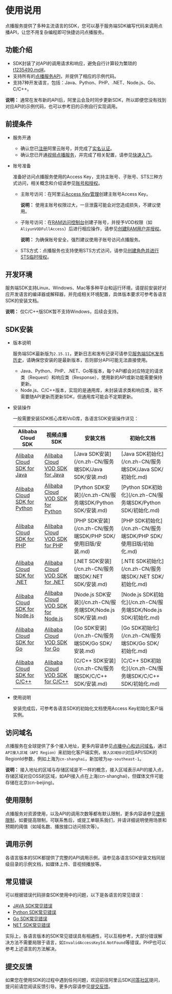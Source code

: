 # 使用说用

点播服务提供了多种主流语言的SDK，您可以基于服务端SDK编写代码来调用点播API，让您不用复杂编程即可快捷访问点播服务。

## 功能介绍

-   SDK封装了对API的调用请求和响应，避免自行计算较为繁琐的[t1235490.md\#](/cn.zh-CN/服务端API/调用方式/签名机制.md)。
-   支持所有的[点播服务API](/cn.zh-CN/服务端API/API概览.md)，并提供了相应的示例代码。
-   支持7种开发语言，包括：Java、Python、PHP、.NET、Node.js、Go、C/C++。

**说明：** 通常在发布新的API后，阿里云会及时同步更新SDK，所以即便您没有找到对应API的示例代码，也可以参考旧的示例自行实现调用。

## 前提条件

-   服务开通
    -   确认您已[注册](https://account.aliyun.com/register/register.htm?spm=a2c4g.11186623.2.27.215d276d3EY5iw&oauth_callback=https%3A%2F%2Fvod.console.aliyun.com%2F&lang=zh)阿里云账号，并完成了[实名认证](https://help.aliyun.com/knowledge_list/37170.html?spm=a2c4g.11186623.2.28.215d276d3EY5iw)。
    -   确认您已开通[视频点播服务](https://www.aliyun.com/product/vod?spm=a2c4g.11186623.2.29.215d276d3EY5iw)，并完成了相关配置，请参见[快速入门](/cn.zh-CN/快速入门/开始使用视频点播.md)。
-   账号准备

    准备好访问点播服务使用的Access Key，支持主账号、子账号、STS三种方式访问，相关概念和介绍请参见[账号和授权](/cn.zh-CN/开发指南/账号和授权/概述.md)。

    -   主账号访问：在阿里云[Access Key管理](https://usercenter.console.aliyun.com/#/manage/ak)创建主账号Access Key。

        **说明：** 使用主账号权限过大，一旦泄露可能会对您造成损失，不建议使用。

    -   子账号访问：在[RAM访问控制台](https://ram.console.aliyun.com/?spm=a2c4g.11186623.2.33.215d276dGgGSSY#/user/list)创建子账号，并授予VOD权限（如`AliyunVODFullAccess`）后进行相应操作，请参见[创建RAM用户并授权](/cn.zh-CN/开发指南/账号和授权/创建RAM用户并授权.md)。

        **说明：** 为确保账号安全，强烈建议使用子账号访问点播服务。

    -   STS方式：点播服务也支持使用STS方式访问，请参见[创建角色并进行STS临时授权](/cn.zh-CN/开发指南/账号和授权/创建角色并进行STS临时授权.md)。

## 开发环境

服务端SDK支持Linux、Windows、Mac等多种平台和运行环境，请提前安装好对应开发语言的编译器或解释器，并完成相关环境配置，具体版本要求可参考各语言SDK的安装文档。

**说明：** 仅C/C++版SDK暂不支持Windows，后续会支持。

## SDK安装

-   版本说明

    服务端SDK最新版为`2.15.11`，更新日志和发布记录可请参见[服务端SDK发布历史](/cn.zh-CN/SDK下载/服务端SDK发布历史.md)，请确保您安装的是最新版本，否则部分API可能无法直接使用。

    -   Java、Python、PHP、.NET、Go等版本，每个API都会对应特定的请求类（Request）和响应类（Response），使用新的API或新功能需要保持更新。
    -   Node.js、C/C++版本，实现的是通用库，未封装请求类和响应类，故不需要随API更新而更新SDK，但通用库可能会不定期更新。
-   安装操作

    一般需要安装SDK核心库和VoD库，各语言SDK安装操作详见：

    |Alibaba Cloud SDK|视频点播SDK|安装文档|初始化文档|
    |-----------------|-------|----|-----|
    |[Alibaba Cloud SDK for Java](https://open.aliyun.com/sdk?language=java&product=sdkcore)|[Alibaba Cloud VOD SDK for Java](https://open.aliyun.com/sdk?language=java&product=vod)|[Java SDK安装](/cn.zh-CN/服务端SDK/Java SDK/安装.md)|[Java SDK初始化](/cn.zh-CN/服务端SDK/Java SDK/初始化.md)|
    |[Alibaba Cloud SDK for Python](https://open.aliyun.com/sdk?language=python&product=sdkcore)|[Alibaba Cloud VOD SDK for Python](https://open.aliyun.com/sdk?language=python&product=vod)|[Python SDK安装](/cn.zh-CN/服务端SDK/Python SDK/安装.md)|[Python SDK初始化](/cn.zh-CN/服务端SDK/Python SDK/初始化.md)|
    |[Alibaba Cloud SDK for PHP](https://open.aliyun.com/sdk?language=php&product=sdkcore)|[Alibaba Cloud VOD SDK for PHP](https://open.aliyun.com/sdk?language=php&product=vod)|[PHP SDK安装](/cn.zh-CN/服务端SDK/PHP SDK/使用旧版/安装.md)|[PHP SDK初始化](/cn.zh-CN/服务端SDK/PHP SDK/使用旧版/初始化.md)|
    |[Alibaba Cloud SDK for .NET](https://open.aliyun.com/sdk?language=php&product=sdkcore)|[Alibaba Cloud VOD SDK for .NET](https://open.aliyun.com/sdk?language=net&product=vod)|[.NET SDK安装](/cn.zh-CN/服务端SDK/.NET SDK/安装.md)|[.NTE SDK初始化](/cn.zh-CN/服务端SDK/.NET SDK/初始化.md)|
    |[Alibaba Cloud SDK for Node.js](https://open.aliyun.com/sdk?language=nodejs&product=sdkcore)|[Alibaba Cloud VOD SDK for Node.js](https://open.aliyun.com/sdk?language=nodejs&product=vod)|[Node.js SDK安装](/cn.zh-CN/服务端SDK/Node.js SDK/安装.md)|[Node.js SDK初始化](/cn.zh-CN/服务端SDK/Node.js SDK/初始化.md)|
    |[Alibaba Cloud SDK for Go](https://open.aliyun.com/sdk?language=go&product=sdkcore)|[Alibaba Cloud VOD SDK for Go](https://open.aliyun.com/sdk?language=go&product=vod)|[Go SDK安装](/cn.zh-CN/服务端SDK/Go SDK/安装.md)|[Go SDK初始化](/cn.zh-CN/服务端SDK/Go SDK/初始化.md)|
    |[Alibaba Cloud SDK for C/C++](https://open.aliyun.com/sdk?language=cpp&product=sdkcore)|[Alibaba Cloud VOD SDK for C/C++](http://docs-aliyun.cn-hangzhou.oss.aliyun-inc.com/assets/attach/101254/cn_zh/1545981303612/aliyun-c-sdk-vod.tar.gz?file=aliyun-c-sdk-vod.tar.gz)|[C/C++ SDK安装](/cn.zh-CN/服务端SDK/C/C++ SDK/安装.md)|[C/C++ SDK初始化](/cn.zh-CN/服务端SDK/C/C++ SDK/初始化.md)|

-   使用说明

    安装完成后，可参考各语言SDK的初始化文档使用Access Key初始化客户端实例。


## 访问域名

点播服务在全球提供了多个接入地址，更多内容请参见[点播中心和访问域名](/cn.zh-CN/开发指南/点播中心和访问域名.md)，通过`API接入区域（API Region）`来初始化客户端实例，`接入区域标识`对应API/SDK的RegionId参数，例如上海为`cn-shanghai`，新加坡为`ap-southeast-1`。

**说明：** 接入地址的区域与存储区域是不一样的概念，接入区域表示API的接入点，存储区域对应OSS的区域，如API接入点在上海\(cn-shanghai\)，但媒体文件可能存储在北京\(cn-beijing\)。

## 使用限制

点播服务对资源使用，以及API的调用次数等都有默认限制，更多内容请参见[使用限制](/cn.zh-CN/产品简介/使用限制.md)，如要提高限制，可联系售后，或提工单联系我们，并请详细说明使用场景和预期的阈值（如域名数、播放接口访问频次等）。

## 调用示例

各语言版本的SDK都提供了完整的API调用示例，请参见各语言SDK安装文档同层级目录的示例文档，如媒体上传、音视频播放等。

## 常见错误

可以根据错误代码排查SDK使用中的问题，以下是各语言的常见错误：

-   [JAVA SDK常见错误](https://help.aliyun.com/document_detail/66505.html?spm=a2c4g.11186623.2.67.215d276dm3zK7H#concept-ul4-wlk-zdb)
-   [Python SDK常见错误](https://help.aliyun.com/document_detail/67115.html?spm=a2c4g.11186623.2.68.215d276dCz8Rih#concept-ul4-wlk-zdb)
-   [Go SDK常见错误](https://help.aliyun.com/document_detail/66230.html?spm=a2c4g.11186623.2.69.215d276d2UuBMb#concept-ul4-wlk-zdb)
-   [NET SDK常见错误](https://help.aliyun.com/document_detail/66519.html?spm=a2c4g.11186623.2.70.215d276dYpgQbe#concept-ul4-wlk-zdb)

实际上，各语言版本的SDK常见错误具有相通性，可以互相参考，大部分错误解决方法不需要局限于语言，如`InvalidAccessKeyId.NotFound`等错误，PHP也可以参考上述语言的方法解决。

## 提交反馈

如果您在使用SDK的过程中遇到任何问题，欢迎前往阿里云SDK[问答社区](https://yq.aliyun.com/tags/type_ask-tagid_23350?spm=a2c4g.11186623.2.71.215d276dR8JY7Z)提问，提问前请您阅读反馈引导。更多内容请参见[提交反馈](https://help.aliyun.com/document_detail/93957.html?spm=a2c4g.11186623.2.72.215d276dR8JY7Z)。

